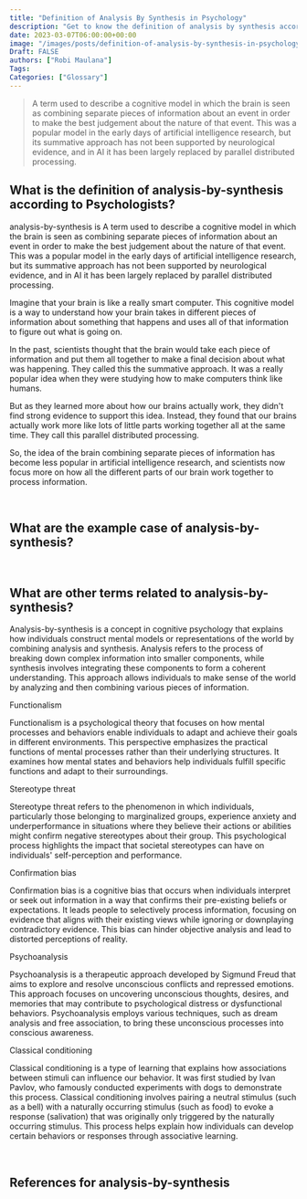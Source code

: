 ```yaml
---
title: "Definition of Analysis By Synthesis in Psychology"
description: "Get to know the definition of analysis by synthesis according to psychologists."
date: 2023-03-07T06:00:00+00:00
image: "/images/posts/definition-of-analysis-by-synthesis-in-psychology.jpg"
Draft: FALSE
authors: ["Robi Maulana"]
Tags: 
Categories: ["Glossary"]
---
```






> A term used to describe a cognitive model in which the brain is seen as combining separate pieces of information about an event in order to make the best judgement about the nature of that event. This was a popular model in the early days of artificial intelligence research, but its summative approach has not been supported by neurological evidence, and in AI it has been largely replaced by parallel distributed processing.

## What is the definition of analysis-by-synthesis according to Psychologists?

analysis-by-synthesis is A term used to describe a cognitive model in which the brain is seen as combining separate pieces of information about an event in order to make the best judgement about the nature of that event. This was a popular model in the early days of artificial intelligence research, but its summative approach has not been supported by neurological evidence, and in AI it has been largely replaced by parallel distributed processing.

Imagine that your brain is like a really smart computer. This cognitive model is a way to understand how your brain takes in different pieces of information about something that happens and uses all of that information to figure out what is going on.

In the past, scientists thought that the brain would take each piece of information and put them all together to make a final decision about what was happening. They called this the summative approach. It was a really popular idea when they were studying how to make computers think like humans.

But as they learned more about how our brains actually work, they didn't find strong evidence to support this idea. Instead, they found that our brains actually work more like lots of little parts working together all at the same time. They call this parallel distributed processing.

So, the idea of the brain combining separate pieces of information has become less popular in artificial intelligence research, and scientists now focus more on how all the different parts of our brain work together to process information.

 

## What are the example case of analysis-by-synthesis?

 

## What are other terms related to analysis-by-synthesis?

Analysis-by-synthesis is a concept in cognitive psychology that explains how individuals construct mental models or representations of the world by combining analysis and synthesis. Analysis refers to the process of breaking down complex information into smaller components, while synthesis involves integrating these components to form a coherent understanding. This approach allows individuals to make sense of the world by analyzing and then combining various pieces of information.

Functionalism

Functionalism is a psychological theory that focuses on how mental processes and behaviors enable individuals to adapt and achieve their goals in different environments. This perspective emphasizes the practical functions of mental processes rather than their underlying structures. It examines how mental states and behaviors help individuals fulfill specific functions and adapt to their surroundings.

Stereotype threat

Stereotype threat refers to the phenomenon in which individuals, particularly those belonging to marginalized groups, experience anxiety and underperformance in situations where they believe their actions or abilities might confirm negative stereotypes about their group. This psychological process highlights the impact that societal stereotypes can have on individuals' self-perception and performance.

Confirmation bias

Confirmation bias is a cognitive bias that occurs when individuals interpret or seek out information in a way that confirms their pre-existing beliefs or expectations. It leads people to selectively process information, focusing on evidence that aligns with their existing views while ignoring or downplaying contradictory evidence. This bias can hinder objective analysis and lead to distorted perceptions of reality.

Psychoanalysis

Psychoanalysis is a therapeutic approach developed by Sigmund Freud that aims to explore and resolve unconscious conflicts and repressed emotions. This approach focuses on uncovering unconscious thoughts, desires, and memories that may contribute to psychological distress or dysfunctional behaviors. Psychoanalysis employs various techniques, such as dream analysis and free association, to bring these unconscious processes into conscious awareness.

Classical conditioning

Classical conditioning is a type of learning that explains how associations between stimuli can influence our behavior. It was first studied by Ivan Pavlov, who famously conducted experiments with dogs to demonstrate this process. Classical conditioning involves pairing a neutral stimulus (such as a bell) with a naturally occurring stimulus (such as food) to evoke a response (salivation) that was originally only triggered by the naturally occurring stimulus. This process helps explain how individuals can develop certain behaviors or responses through associative learning.

 

## References for analysis-by-synthesis
